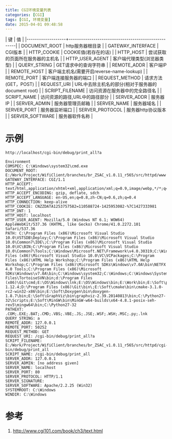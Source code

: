 ```yaml
---
title: CGI环境变量列表
categories: [CGI]
tags: [CGI, 环境变量]
date: 2015-04-01 09:48:58
---
```


| 键                | 值                                                 |
|-------------------+----------------------------------------------------|
| DOCUMENT_ROOT     | http服务器根目录                                   |
| GATEWAY_INTERFACE | CGI版本                                            |
| HTTP_COOKIE       | COOKIE值(若存在的话)                               |
| HTTP_HOST         | 尝试获取的页面所在服务器的主机名                   |
| HTTP_USER_AGENT   | 客户端代理类型(浏览器类型)                         |
| QUERY_STRING      | GET请求中的查询字符串                              |
| REMOTE_ADDR       | 客户端IP                                           |
| REMOTE_HOST       | 客户端主机名(需要开启reverse-name-lookup)          |
| REMOTE_PORT       | 客户端连接服务器的端口                             |
| REQUEST_METHOD    | 请求方法(GET，POST)                                |
| REQUEST_URI       | URL中去除主机名的部分(相对于服务器的document root) |
| SCRIPT_FILENAME   | 访问资源在服务器中的完全路径名                     |
| SCRIPT_NAME       | 访问资源的路径,URL中的路径部分                     |
| SERVER_ADDR       | 服务器IP                                           |
| SERVER_ADMIN      | 服务器管理员邮箱                                   |
| SERVER_NAME       | 服务器域名                                         |
| SERVER_PORT       | 服务器监听端口                                     |
| SERVER_PROTOCOL   | 服务器http协议版本                                 |
| SERVER_SOFTWARE   | 服务器软件名称                                     |

# 示例

```
http://localhost/cgi-bin/debug/print_all?a

Environment
COMSPEC: C:\Windows\system32\cmd.exe
DOCUMENT_ROOT: E:/Work/Project/WifiClient/branches/br_ZSAC_v1.0.11_r565/src/httpd/www
GATEWAY_INTERFACE: CGI/1.1
HTTP_ACCEPT: text/html,application/xhtml+xml,application/xml;q=0.9,image/webp,*/*;q=0.8
HTTP_ACCEPT_ENCODING: gzip, deflate, sdch
HTTP_ACCEPT_LANGUAGE: en-US,en;q=0.8,zh-CN;q=0.6,zh;q=0.4
HTTP_CONNECTION: keep-alive
HTTP_COOKIE: CNZZDATA1253757582=110588724-1425953082-%7C1427333981
HTTP_DNT: 1
HTTP_HOST: localhost
HTTP_USER_AGENT: Mozilla/5.0 (Windows NT 6.1; WOW64) AppleWebKit/537.36 (KHTML, like Gecko) Chrome/41.0.2272.101 Safari/537.36
PATH: C:\Program Files (x86)\Microsoft Visual Studio 10.0\VSTSDB\Deploy;C:\Program Files (x86)\Microsoft Visual Studio 10.0\Common7\IDE\;C:\Program Files (x86)\Microsoft Visual Studio 10.0\VC\BIN;C:\Program Files (x86)\Microsoft Visual Studio 10.0\Common7\Tools;C:\Windows\Microsoft.NET\Framework\v4.0.30319;C:\Windows\Microsoft.NET\Framework\v3.5;C:\Program Files (x86)\Microsoft Visual Studio 10.0\VC\VCPackages;C:\Program Files (x86)\HTML Help Workshop;C:\Program Files (x86)\HTML Help Workshop;C:\Program Files (x86)\Microsoft SDKs\Windows\v7.0A\bin\NETFX 4.0 Tools;C:\Program Files (x86)\Microsoft SDKs\Windows\v7.0A\bin;C:\Windows\system32;C:\Windows;C:\Windows\System32\Wbem;C:\Windows\System32\WindowsPowerShell\v1.0\;C:\Program Files\TortoiseSVN\bin;d:\Program Files (x86)\Git\cmd;E:\OS\Windows\lnk;E:\OS\Windows\bin;E:\Work\bin;E:\Soft\pandoc\bin\pandoc-1.12.4;D:\Program Files (x86)\Git\bin\;E:\Soft\cmake\bin\cmake-3.1.0-rc2-win32-x86\bin;E:\Soft\Doxygen\bin\doxygen-1.8.7\bin;E:\Soft\GraphViz\bin\graphviz-2.39.20140813\bin;C:\Python27-32\Scripts;E:\Soft\MinGW\bin\MinGW-w64-builds\x64-4.8.1-posix-seh-rev5\mingw64\bin;C:\Python27-32
PATHEXT: .COM;.EXE;.BAT;.CMD;.VBS;.VBE;.JS;.JSE;.WSF;.WSH;.MSC;.py;.lnk
QUERY_STRING: a
REMOTE_ADDR: 127.0.0.1
REMOTE_PORT: 50252
REQUEST_METHOD: GET
REQUEST_URI: /cgi-bin/debug/print_all?a
SCRIPT_FILENAME: E:/Work/Project/WifiClient/branches/br_ZSAC_v1.0.11_r565/src/httpd/cgi-bin/debug/print_all
SCRIPT_NAME: /cgi-bin/debug/print_all
SERVER_ADDR: 127.0.0.1
SERVER_ADMIN: [no address given]
SERVER_NAME: localhost
SERVER_PORT: 80
SERVER_PROTOCOL: HTTP/1.1
SERVER_SIGNATURE: 
SERVER_SOFTWARE: Apache/2.2.25 (Win32)
SYSTEMROOT: C:\Windows
WINDIR: C:\Windows
```

# 参考

1.  <http://www.cgi101.com/book/ch3/text.html>
